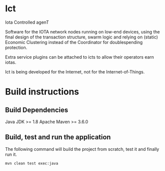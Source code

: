 # Ict
Iota Controlled agenT

Software for the IOTA network nodes running on low-end devices, using the final design of the transaction structure,
swarm logic and relying on (static) Economic Clustering instead of the Coordinator for doublespending protection.

Extra service plugins can be attached to icts to allow their operators earn iotas.

Ict is being developed for the Internet, not for the Internet-of-Things.

# Build instructions

## Build Dependencies
Java JDK >= 1.8
Apache Maven >= 3.6.0

## Build, test and run the application
The following command will build the project from scratch, test it and finally run it.
```
mvn clean test exec:java
```
